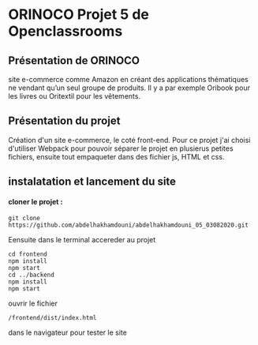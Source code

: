 # ORINOCO Projet 5 de Openclassrooms

## Présentation de ORINOCO
  site e-commerce comme Amazon en créant des applications thématiques ne vendant qu’un seul groupe de produits. 
  Il y a par exemple Oribook pour les livres ou Oritextil pour les vêtements.
  
  
## Présentation du projet
  Création d'un site e-commerce, le coté front-end.
  Pour ce projet j'ai choisi d'utiliser Webpack pour pouvoir séparer le projet en plusierus petites fichiers, ensuite tout empaqueter dans des fichier js, HTML et css.
  
  
 ## instalatation et lancement du site
 
 #### cloner le projet :
    git clone https://github.com/abdelhakhamdouni/abdelhakhamdouni_05_03082020.git
   
 Eensuite dans le terminal accereder au projet 
 
    cd frontend
    npm install 
    npm start
    cd ../backend
    npm install
    npm start
  
  ouvrir le fichier 
  
    /frontend/dist/index.html
  
  dans le navigateur pour tester le site 
 
 
 

